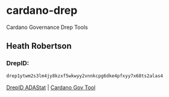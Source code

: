 # cardano-drep
Cardano Governance Drep Tools


## Heath Robertson

### DrepID: 

```bash
drep1ytwm2s3lm4jy8kzxf5wkwyy2vnnkcpg6dke4pfxyy7x68ts2alas4
```

[DrepID ADAStat](https://adastat.net/dreps/drep1ytwm2s3lm4jy8kzxf5wkwyy2vnnkcpg6dke4pfxyy7x68ts2alas4) | [Cardano Gov Tool](https://gov.tools)
